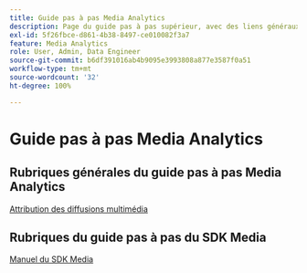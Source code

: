 ```yaml
---
title: Guide pas à pas Media Analytics
description: Page du guide pas à pas supérieur, avec des liens généraux vers des guides pas à pas MA et des liens spécifiques au SDK.
exl-id: 5f26fbce-d861-4b38-8497-ce010082f3a7
feature: Media Analytics
role: User, Admin, Data Engineer
source-git-commit: b6df391016ab4b9095e3993808a877e3587f0a51
workflow-type: tm+mt
source-wordcount: '32'
ht-degree: 100%

---
```


# Guide pas à pas Media Analytics

## Rubriques générales du guide pas à pas Media Analytics

[Attribution des diffusions multimédia](/help/media-analytics-cookbook/media-dimensions.md)

## Rubriques du guide pas à pas du SDK Media

[Manuel du SDK Media](/help/sdk-implement/cookbook/sdk-cookbook-overview.md)
